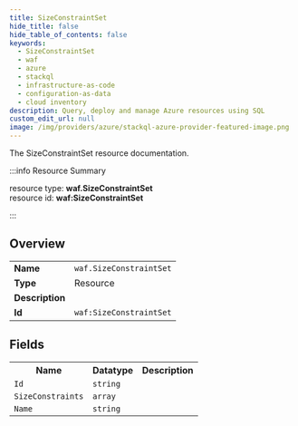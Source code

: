 ```yaml
---
title: SizeConstraintSet
hide_title: false
hide_table_of_contents: false
keywords:
  - SizeConstraintSet
  - waf
  - azure
  - stackql
  - infrastructure-as-code
  - configuration-as-data
  - cloud inventory
description: Query, deploy and manage Azure resources using SQL
custom_edit_url: null
image: /img/providers/azure/stackql-azure-provider-featured-image.png
---
```

The SizeConstraintSet resource documentation.

:::info Resource Summary

<div class="row">
<div class="providerDocColumn">
<span>resource type:&nbsp;<b>waf.SizeConstraintSet</b></span><br />
<span>resource id:&nbsp;<b>waf:SizeConstraintSet</b></span><br />
</div>
</div>

:::

## Overview
<table><tbody>
<tr><td><b>Name</b></td><td><code>waf.SizeConstraintSet</code></td></tr>
<tr><td><b>Type</b></td><td>Resource</td></tr>
<tr><td><b>Description</b></td><td></td></tr>
<tr><td><b>Id</b></td><td><code>waf:SizeConstraintSet</code></td></tr>
</tbody></table>

## Fields
<table><tbody>
<tr><th>Name</th><th>Datatype</th><th>Description</th></tr>
<tr><td><code>Id</code></td><td><code>string</code></td><td></td></tr><tr><td><code>SizeConstraints</code></td><td><code>array</code></td><td></td></tr><tr><td><code>Name</code></td><td><code>string</code></td><td></td></tr>
</tbody></table>